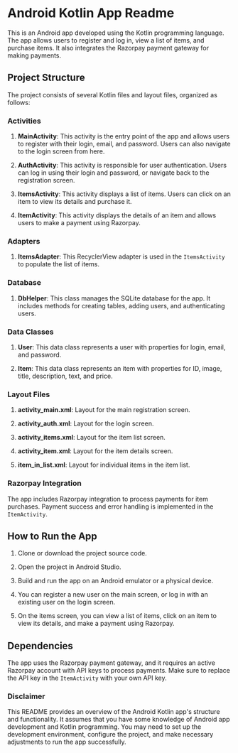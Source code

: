 # Android Kotlin App Readme

This is an Android app developed using the Kotlin programming language. The app allows users to register and log in, view a list of items, and purchase items. It also integrates the Razorpay payment gateway for making payments.

## Project Structure

The project consists of several Kotlin files and layout files, organized as follows:

### Activities

1. **MainActivity**: This activity is the entry point of the app and allows users to register with their login, email, and password. Users can also navigate to the login screen from here.

2. **AuthActivity**: This activity is responsible for user authentication. Users can log in using their login and password, or navigate back to the registration screen.

3. **ItemsActivity**: This activity displays a list of items. Users can click on an item to view its details and purchase it.

4. **ItemActivity**: This activity displays the details of an item and allows users to make a payment using Razorpay.

### Adapters

1. **ItemsAdapter**: This RecyclerView adapter is used in the `ItemsActivity` to populate the list of items.

### Database

1. **DbHelper**: This class manages the SQLite database for the app. It includes methods for creating tables, adding users, and authenticating users.

### Data Classes

1. **User**: This data class represents a user with properties for login, email, and password.

2. **Item**: This data class represents an item with properties for ID, image, title, description, text, and price.

### Layout Files

1. **activity_main.xml**: Layout for the main registration screen.

2. **activity_auth.xml**: Layout for the login screen.

3. **activity_items.xml**: Layout for the item list screen.

4. **activity_item.xml**: Layout for the item details screen.

5. **item_in_list.xml**: Layout for individual items in the item list.

### Razorpay Integration

The app includes Razorpay integration to process payments for item purchases. Payment success and error handling is implemented in the `ItemActivity`.

## How to Run the App

1. Clone or download the project source code.

2. Open the project in Android Studio.

3. Build and run the app on an Android emulator or a physical device.

4. You can register a new user on the main screen, or log in with an existing user on the login screen.

5. On the items screen, you can view a list of items, click on an item to view its details, and make a payment using Razorpay.

## Dependencies

The app uses the Razorpay payment gateway, and it requires an active Razorpay account with API keys to process payments. Make sure to replace the API key in the `ItemActivity` with your own API key.

### Disclaimer

This README provides an overview of the Android Kotlin app's structure and functionality. It assumes that you have some knowledge of Android app development and Kotlin programming. You may need to set up the development environment, configure the project, and make necessary adjustments to run the app successfully.
